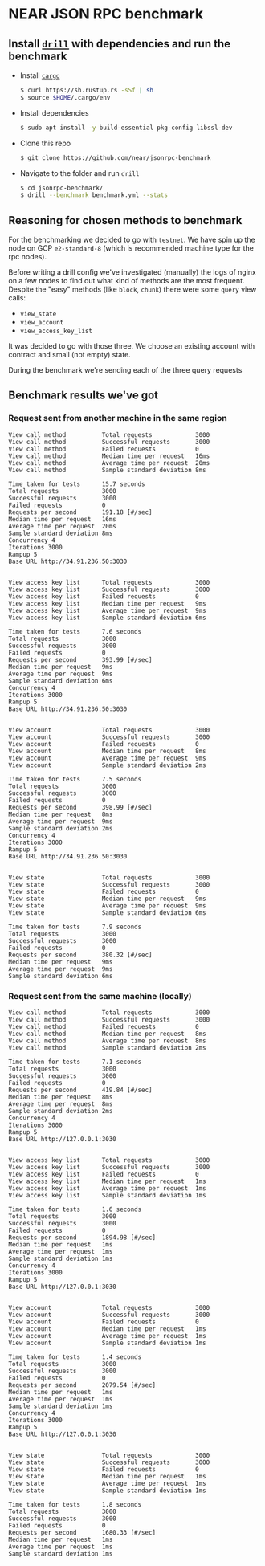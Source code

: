 # NEAR JSON RPC benchmark

## Install [`drill`](https://github.com/fcsonline/drill) with dependencies and run the benchmark

* Install [`cargo`](https://doc.rust-lang.org/cargo/getting-started/installation.html)

    ```bash
    $ curl https://sh.rustup.rs -sSf | sh
    $ source $HOME/.cargo/env
    ```

* Install dependencies

    ```bash
    $ sudo apt install -y build-essential pkg-config libssl-dev
    ```

* Clone this repo

    ```bash
    $ git clone https://github.com/near/jsonrpc-benchmark
    ```

* Navigate to the folder and run `drill`

    ```bash
    $ cd jsonrpc-benchmark/
    $ drill --benchmark benchmark.yml --stats
    ```

## Reasoning for chosen methods to benchmark

For the benchmarking we decided to go with `testnet`. We have spin up the node on GCP `e2-standard-8` (which is recommended machine type for the rpc nodes).

Before writing a drill config we've investigated (manually) the logs of nginx on a few nodes to find out what kind of methods are the most frequent. Despite the "easy" methods (like `block`, `chunk`) there were some `query` view calls:

* `view_state`
* `view_account`
* `view_access_key_list`

It was decided to go with those three. We choose an existing account with contract and small (not empty) state.

During the benchmark we're sending each of the three query requests

## Benchmark results we've got

### Request sent from another machine in the same region

```
View call method          Total requests            3000
View call method          Successful requests       3000
View call method          Failed requests           0
View call method          Median time per request   16ms
View call method          Average time per request  20ms
View call method          Sample standard deviation 8ms

Time taken for tests      15.7 seconds
Total requests            3000
Successful requests       3000
Failed requests           0
Requests per second       191.18 [#/sec]
Median time per request   16ms
Average time per request  20ms
Sample standard deviation 8ms
Concurrency 4
Iterations 3000
Rampup 5
Base URL http://34.91.236.50:3030


View access key list      Total requests            3000
View access key list      Successful requests       3000
View access key list      Failed requests           0
View access key list      Median time per request   9ms
View access key list      Average time per request  9ms
View access key list      Sample standard deviation 6ms

Time taken for tests      7.6 seconds
Total requests            3000
Successful requests       3000
Failed requests           0
Requests per second       393.99 [#/sec]
Median time per request   9ms
Average time per request  9ms
Sample standard deviation 6ms
Concurrency 4
Iterations 3000
Rampup 5
Base URL http://34.91.236.50:3030


View account              Total requests            3000
View account              Successful requests       3000
View account              Failed requests           0
View account              Median time per request   8ms
View account              Average time per request  9ms
View account              Sample standard deviation 2ms

Time taken for tests      7.5 seconds
Total requests            3000
Successful requests       3000
Failed requests           0
Requests per second       398.99 [#/sec]
Median time per request   8ms
Average time per request  9ms
Sample standard deviation 2ms
Concurrency 4
Iterations 3000
Rampup 5
Base URL http://34.91.236.50:3030


View state                Total requests            3000
View state                Successful requests       3000
View state                Failed requests           0
View state                Median time per request   9ms
View state                Average time per request  9ms
View state                Sample standard deviation 6ms

Time taken for tests      7.9 seconds
Total requests            3000
Successful requests       3000
Failed requests           0
Requests per second       380.32 [#/sec]
Median time per request   9ms
Average time per request  9ms
Sample standard deviation 6ms
```

### Request sent from the same machine (locally)

```
View call method          Total requests            3000
View call method          Successful requests       3000
View call method          Failed requests           0
View call method          Median time per request   8ms
View call method          Average time per request  8ms
View call method          Sample standard deviation 2ms

Time taken for tests      7.1 seconds
Total requests            3000
Successful requests       3000
Failed requests           0
Requests per second       419.84 [#/sec]
Median time per request   8ms
Average time per request  8ms
Sample standard deviation 2ms
Concurrency 4
Iterations 3000
Rampup 5
Base URL http://127.0.0.1:3030


View access key list      Total requests            3000
View access key list      Successful requests       3000
View access key list      Failed requests           0
View access key list      Median time per request   1ms
View access key list      Average time per request  1ms
View access key list      Sample standard deviation 1ms

Time taken for tests      1.6 seconds
Total requests            3000
Successful requests       3000
Failed requests           0
Requests per second       1894.98 [#/sec]
Median time per request   1ms
Average time per request  1ms
Sample standard deviation 1ms
Concurrency 4
Iterations 3000
Rampup 5
Base URL http://127.0.0.1:3030


View account              Total requests            3000
View account              Successful requests       3000
View account              Failed requests           0
View account              Median time per request   1ms
View account              Average time per request  1ms
View account              Sample standard deviation 1ms

Time taken for tests      1.4 seconds
Total requests            3000
Successful requests       3000
Failed requests           0
Requests per second       2079.54 [#/sec]
Median time per request   1ms
Average time per request  1ms
Sample standard deviation 1ms
Concurrency 4
Iterations 3000
Rampup 5
Base URL http://127.0.0.1:3030


View state                Total requests            3000
View state                Successful requests       3000
View state                Failed requests           0
View state                Median time per request   1ms
View state                Average time per request  1ms
View state                Sample standard deviation 1ms

Time taken for tests      1.8 seconds
Total requests            3000
Successful requests       3000
Failed requests           0
Requests per second       1680.33 [#/sec]
Median time per request   1ms
Average time per request  1ms
Sample standard deviation 1ms
```
